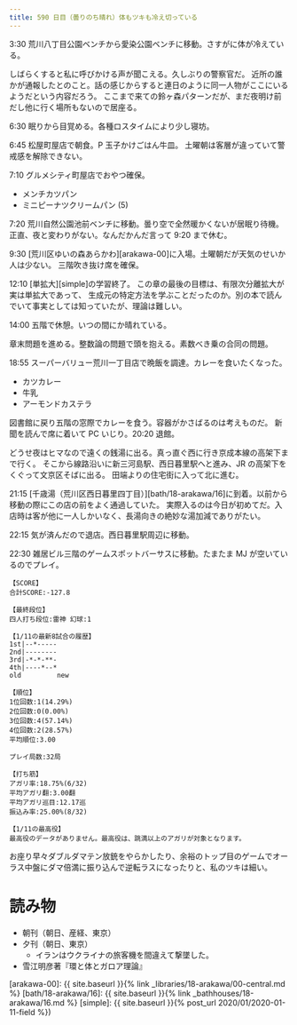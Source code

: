 ```yaml
---
title: 590 日目（曇りのち晴れ）体もツキも冷え切っている
---
```


3:30 荒川八丁目公園ベンチから愛染公園ベンチに移動。さすがに体が冷えている。

しばらくすると私に呼びかける声が聞こえる。久しぶりの警察官だ。
近所の誰かが通報したとのこと。話の感じからすると連日のように同一人物がここにいるようだという内容だろう。
ここまで来ての鈴ヶ森パターンだが、まだ夜明け前だし他に行く場所もないので居座る。

6:30 眠りから目覚める。各種ロスタイムにより少し寝坊。

6:45 松屋町屋店で朝食。P 玉子かけごはん牛皿。
土曜朝は客層が違っていて警戒感を解除できない。

7:10 グルメシティ町屋店でおやつ確保。
* メンチカツパン
* ミニピーナツクリームパン (5)

7:20 荒川自然公園池前ベンチに移動。曇り空で全然暖かくないが居眠り待機。
正直、夜と変わりがない。なんだかんだ言って 9:20 まで休む。

9:30 [荒川区ゆいの森あらかわ][arakawa-00]に入場。土曜朝だが天気のせいか人は少ない。
三階吹き抜け席を確保。

12:10 [単拡大][simple]の学習終了。
この章の最後の目標は、有限次分離拡大が実は単拡大であって、
生成元の特定方法を学ぶことだったのか。別の本で読んでいて事実としては知っていたが、理論は難しい。

14:00 五階で休憩。いつの間にか晴れている。

章末問題を進める。整数論の問題で頭を抱える。素数べき乗の合同の問題。

18:55 スーパーバリュー荒川一丁目店で晩飯を調達。カレーを食いたくなった。
* カツカレー
* 牛乳
* アーモンドカステラ

図書館に戻り五階の窓際でカレーを食う。容器がかさばるのは考えものだ。
新聞を読んで席に着いて PC いじり。20:20 退館。

どうせ夜はヒマなので遠くの銭湯に出る。真っ直ぐ西に行き京成本線の高架下まで行く。
そこから線路沿いに新三河島駅、西日暮里駅へと進み、JR の高架下をくぐって文京区そばに出る。
田端よりの住宅街に入って北に進む。

21:15 [千歳湯（荒川区西日暮里四丁目）][bath/18-arakawa/16]に到着。以前から移動の際にこの店の前をよく通過していた。
実際入るのは今日が初めてだ。入店時は客が他に一人しかいなく、長湯向きの絶妙な湯加減でありがたい。

22:15 気が済んだので退店。西日暮里駅周辺に移動。

22:30 雑居ビル三階のゲームスポットバーサスに移動。たまたま MJ が空いているのでプレイ。

```text
【SCORE】
合計SCORE:-127.8

【最終段位】
四人打ち段位:雷神 幻球:1

【1/11の最新8試合の履歴】
1st|--*-----
2nd|--------
3rd|-*-*-**-
4th|----*--*
old         new

【順位】
1位回数:1(14.29%)
2位回数:0(0.00%)
3位回数:4(57.14%)
4位回数:2(28.57%)
平均順位:3.00

プレイ局数:32局

【打ち筋】
アガリ率:18.75%(6/32)
平均アガリ翻:3.00翻
平均アガリ巡目:12.17巡
振込み率:25.00%(8/32)

【1/11の最高役】
最高役のデータがありません。最高役は、跳満以上のアガリが対象となります。
```

お座り早々ダブルダマテン放銃をやらかしたり、余裕のトップ目のゲームでオーラス中盤にダマ倍満に振り込んで逆転ラスになったりと、私のツキは細い。

# 読み物

* 朝刊（朝日、産経、東京）
* 夕刊（朝日、東京）
  * イランはウクライナの旅客機を間違えて撃墜した。
* 雪江明彦著『環と体とガロア理論』

[arakawa-00]: {{ site.baseurl }}{% link _libraries/18-arakawa/00-central.md %}
[bath/18-arakawa/16]: {{ site.baseurl }}{% link _bathhouses/18-arakawa/16.md %}
[simple]: {{ site.baseurl }}{% post_url 2020/01/2020-01-11-field %})
